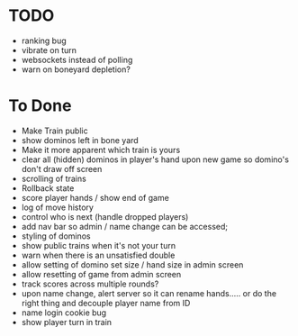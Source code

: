 
# TODO 
* ranking bug
* vibrate on turn
* websockets instead of polling
* warn on boneyard depletion?

# To Done
* Make Train public
* show dominos left in bone yard
* Make it more apparent which train is yours
* clear all (hidden) dominos in player's hand upon new game so domino's don't draw off screen
* scrolling of trains
* Rollback state
* score player hands / show end of game
* log of move history
* control who is next (handle dropped players)
* add nav bar so admin / name change can be accessed; 
* styling of dominos
* show public trains when it's not your turn
* warn when there is an unsatisfied double
* allow setting of domino set size / hand size in admin screen
* allow resetting of game from admin screen
* track scores across multiple rounds?
* upon name change, alert server so it can rename hands..... or do the right thing and decouple player name from ID
* name login cookie bug
* show player turn in train
